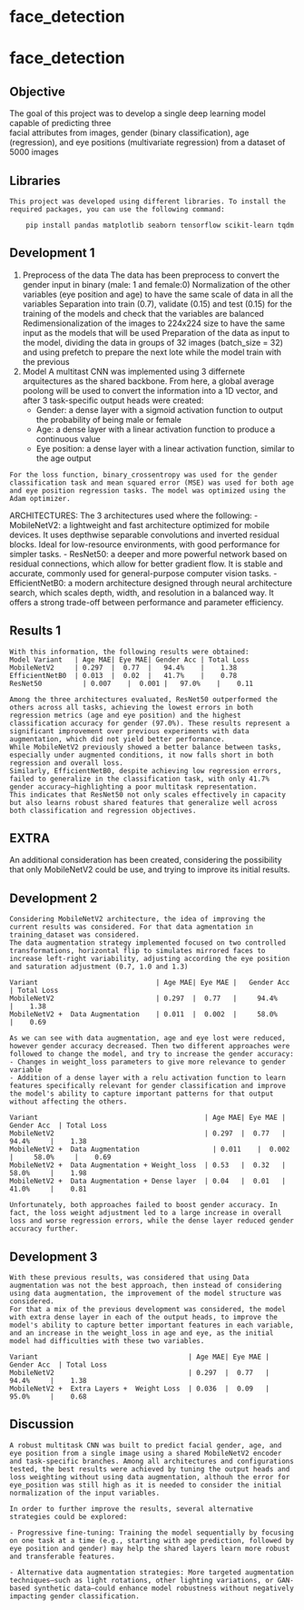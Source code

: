 # face_detection

# face_detection

## Objective
  The goal of this project was to develop a single deep learning model capable of predicting three     
  facial attributes from images, gender (binary classification), age (regression), and eye positions 
  (multivariate regression) from a dataset of 5000 images

## Libraries
    This project was developed using different libraries. To install the required packages, you can use the following command:

        pip install pandas matplotlib seaborn tensorflow scikit-learn tqdm


## Development 1
  1. Preprocess of the data
     The data has been preprocess to convert the gender input in binary (male: 1 and female:0)
     Normalization of the other variables (eye position and age) to have the same scale of data in all the variables
     Separation into train (0.7), validate (0.15) and test (0.15) for the training of the models and check that the variables are balanced
     Redimensionalization of the images to 224x224 size to have the same input as the models that will be used
     Preparation of the data as input to the model, dividing the data in groups of 32 images (batch_size = 32) and using prefetch to prepare the next lote while the model train with the previous
  2. Model
     A multitast CNN was implemented using 3 differnete arquitectures as the shared backbone. From 
     here, a global average poolong will be used to convert the information into a 1D vector, and after 3 task-specific output heads were created:
      - Gender: a dense layer with a sigmoid activation function to output the probability of being male or female
      - Age: a dense layer with a linear activation function to produce a continuous value
      - Eye position: a dense layer with a linear activation function, similar to the age output

    For the loss function, binary_crossentropy was used for the gender classification task and mean squared error (MSE) was used for both age and eye position regression tasks. The model was optimized using the Adam optimizer.

  ARCHITECTURES: The 3 architectures used where the following:
    - MobileNetV2: a lightweight and fast architecture optimized for mobile devices. It uses depthwise separable convolutions and inverted residual blocks. Ideal for low-resource environments, with good performance for simpler tasks.
    - ResNet50: a deeper and more powerful network based on residual connections, which allow for better gradient flow. It is stable and accurate, commonly used for general-purpose computer vision tasks.
    - EfficientNetB0: a modern architecture designed through neural architecture search, which scales depth, width, and resolution in a balanced way. It offers a strong trade-off between performance and parameter efficiency.

## Results 1
    With this information, the following results were obtained:
    Model Variant   | Age MAE| Eye MAE| Gender Acc | Total Loss
    MobileNetV2     | 0.297	 |  0.77  |   94.4%	   |    1.38
    EfficientNetB0	| 0.013	 |  0.02  |   41.7%	   |    0.78
    ResNet50	      | 0.007	 |  0.001 |   97.0%	   |    0.11

    Among the three architectures evaluated, ResNet50 outperformed the others across all tasks, achieving the lowest errors in both regression metrics (age and eye position) and the highest classification accuracy for gender (97.0%). These results represent a significant improvement over previous experiments with data augmentation, which did not yield better performance.
    While MobileNetV2 previously showed a better balance between tasks, especially under augmented conditions, it now falls short in both regression and overall loss. 
    Similarly, EfficientNetB0, despite achieving low regression errors, failed to generalize in the classification task, with only 41.7% gender accuracy—highlighting a poor multitask representation.
    This indicates that ResNet50 not only scales effectively in capacity but also learns robust shared features that generalize well across both classification and regression objectives.



## EXTRA ############
An additional consideration has been created, considering the possibility that only MobileNetV2 could be use, and trying to improve its initial results.

## Development 2
    Considering MobileNetV2 architecture, the idea of improving the current results was considered. For that data agmentation in training_dataset was considered. 
    The data augmentation strategy implemented focused on two controlled transformations, horizontal flip to simulates mirrored faces to increase left-right variability, adjusting according the eye position and saturation adjustment (0.7, 1.0 and 1.3)

    Variant                             | Age MAE| Eye MAE |   Gender Acc  | Total Loss
    MobileNetV2                         | 0.297	 |  0.77   |     94.4%	   |    1.38
    MobileNetV2 +  Data Augmentation  	| 0.011	 |  0.002  |     58.0%	   |    0.69

    As we can see with data augmentation, age and eye lost were reduced, however gender accuracy decreased. Then two different approaches were followed to change the model, and try to increase the gender accuracy:
    - Changes in weight_loss parameters to give more relevance to gender variable 
    - Addition of a dense layer with a relu activation function to learn features specifically relevant for gender classification and improve the model's ability to capture important patterns for that output without affecting the others.

    Variant                                         | Age MAE| Eye MAE |   Gender Acc  | Total Loss
    MobileNetV2                                     | 0.297	 |  0.77   |     94.4%	   |    1.38
    MobileNetV2 +  Data Augmentation	              | 0.011	 |  0.002  |     58.0%	   |    0.69
    MobileNetV2 +  Data Augmentation + Weight_loss	| 0.53   |  0.32   |     58.0%	   |    1.98
    MobileNetV2 +  Data Augmentation + Dense layer	| 0.04	 |  0.01   |     41.0%	   |    0.81

    Unfortunately, both approaches failed to boost gender accuracy. In fact, the loss weight adjustment led to a large increase in overall loss and worse regression errors, while the dense layer reduced gender accuracy further.

## Development 3
    With these previous results, was considered that using Data augmentation was not the best approach, then instead of considering using data augmentation, the improvement of the model structure was considered. 
    For that a mix of the previous development was considered, the model with extra dense layer in each of the output heads, to improve the model's ability to capture better important features in each variable, and an increase in the weight_loss in age and eye, as the initial model had difficulties with these two variables.

    Variant                                     | Age MAE| Eye MAE |   Gender Acc  | Total Loss
    MobileNetV2                                 | 0.297	 |  0.77   |     94.4%	   |    1.38
    MobileNetV2 +  Extra Layers +  Weight Loss	| 0.036	 |  0.09   |     95.0%	   |    0.68

## Discussion
    A robust multitask CNN was built to predict facial gender, age, and eye position from a single image using a shared MobileNetV2 encoder and task-specific branches. Among all architectures and configurations tested, the best results were achieved by tuning the output heads and loss weighting without using data augmentation, althouh the error for eye_position was still high as it is needed to consider the initial normalization of the input variables.

    In order to further improve the results, several alternative strategies could be explored:

    - Progressive fine-tuning: Training the model sequentially by focusing on one task at a time (e.g., starting with age prediction, followed by eye position and gender) may help the shared layers learn more robust and transferable features.

    - Alternative data augmentation strategies: More targeted augmentation techniques—such as light rotations, other lighting variations, or GAN-based synthetic data—could enhance model robustness without negatively impacting gender classification.











